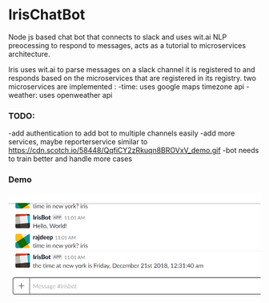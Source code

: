 # IrisChatBot
Node js based chat bot that connects to slack and uses wit.ai NLP preocessing to respond to messages,
acts as a tutorial to microservices  architecture.

Iris uses wit.ai to parse messages on a slack channel it is registered to and responds based on the microservices that are registered 
in its registry.
two microservices are implemented : 
 -time: uses google maps timezone api
 -weather: uses openweather api
                                              
### TODO:
-add authentication to add bot to multiple channels easily
-add more services, maybe reporterservice similar to https://cdn.scotch.io/58448/QqfiCY2zRkuqn8BROVxV_demo.gif
-bot needs to train better and handle more cases


### Demo
![](demo.gif)
